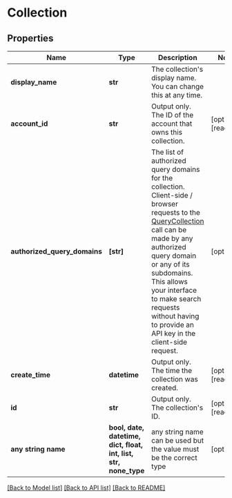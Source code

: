 # Collection


## Properties
Name | Type | Description | Notes
------------ | ------------- | ------------- | -------------
**display_name** | **str** | The collection&#39;s display name. You can change this at any time. | 
**account_id** | **str** | Output only. The ID of the account that owns this collection. | [optional] [readonly] 
**authorized_query_domains** | **[str]** | The list of authorized query domains for the collection.  Client-side / browser requests to the [QueryCollection](/docs/api#operation/QueryCollection) call can be made by any authorized query domain or any of its subdomains. This allows your interface to make search requests without having to provide an API key in the client-side request. | [optional] 
**create_time** | **datetime** | Output only. The time the collection was created. | [optional] [readonly] 
**id** | **str** | Output only. The collection&#39;s ID. | [optional] [readonly] 
**any string name** | **bool, date, datetime, dict, float, int, list, str, none_type** | any string name can be used but the value must be the correct type | [optional]

[[Back to Model list]](../README.md#documentation-for-models) [[Back to API list]](../README.md#documentation-for-api-endpoints) [[Back to README]](../README.md)


